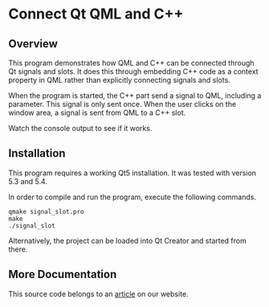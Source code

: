 Connect Qt QML and C++
======================

Overview
--------

This program demonstrates how QML and C++ can be connected through Qt signals
and slots. It does this through embedding C++ code as a context property in QML
rather than explicitly connecting signals and slots.

When the program is started, the C++ part send a signal to QML, including a
parameter. This signal is only sent once. When the user clicks on the window
area, a signal is sent from QML to a C++ slot.

Watch the console output to see if it works.

Installation
------------

This program requires a working Qt5 installation. It was tested with version 5.3 and 5.4.

In order to compile and run the program, execute the following commands.

~~~
qmake signal_slot.pro
make
./signal_slot
~~~

Alternatively, the project can be loaded into Qt Creator and started from there.

More Documentation
------------------

This source code belongs to an [article][1] on our website.

[1]: http://wisol.ch/w/articles/2014-12-15-qt-signal-slots-qml-cpp/
